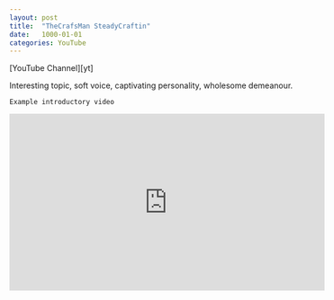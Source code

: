 ```yaml
---
layout: post
title:  "TheCrafsMan SteadyCraftin"
date:   1000-01-01
categories: YouTube
---
```


<script src="https://apis.google.com/js/platform.js"></script>
<div class="g-ytsubscribe" data-channelid="UCzsjHlc0WRwZYwlinsmtM4w" data-layout="full" data-count="default"></div>
[YouTube Channel][yt]
<!-- <br/><br/> -->

Interesting topic, soft voice, captivating personality, wholesome demeanour.
<!-- <iframe width="420" height="315" src="http://www.youtube.com/embed/dQw4w9WgXcQ" frameborder="0" allowfullscreen></iframe> -->
<!-- <iframe src="http://www.youtube.com/embed/?listType=user_uploads&list=UCzsjHlc0WRwZYwlinsmtM4w" width="480" height="400"></iframe> -->

`Example introductory video`
<iframe width="560" height="315" src="https://www.youtube.com/embed/ktv2mJfgFPs" frameborder="0" allow="accelerometer; autoplay; encrypted-media; gyroscope; picture-in-picture" allowfullscreen></iframe>

[yt]: https://www.youtube.com/channel/UCzsjHlc0WRwZYwlinsmtM4w 
